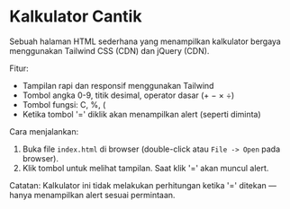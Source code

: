 # Kalkulator Cantik

Sebuah halaman HTML sederhana yang menampilkan kalkulator bergaya menggunakan Tailwind CSS (CDN) dan jQuery (CDN).

Fitur:
- Tampilan rapi dan responsif menggunakan Tailwind
- Tombol angka 0-9, titik desimal, operator dasar (+ − × ÷)
- Tombol fungsi: C, %, (  
- Ketika tombol '=' diklik akan menampilkan alert (seperti diminta)

Cara menjalankan:
1. Buka file `index.html` di browser (double-click atau `File -> Open` pada browser).
2. Klik tombol untuk melihat tampilan. Saat klik '=' akan muncul alert.

Catatan: Kalkulator ini tidak melakukan perhitungan ketika '=' ditekan — hanya menampilkan alert sesuai permintaan.